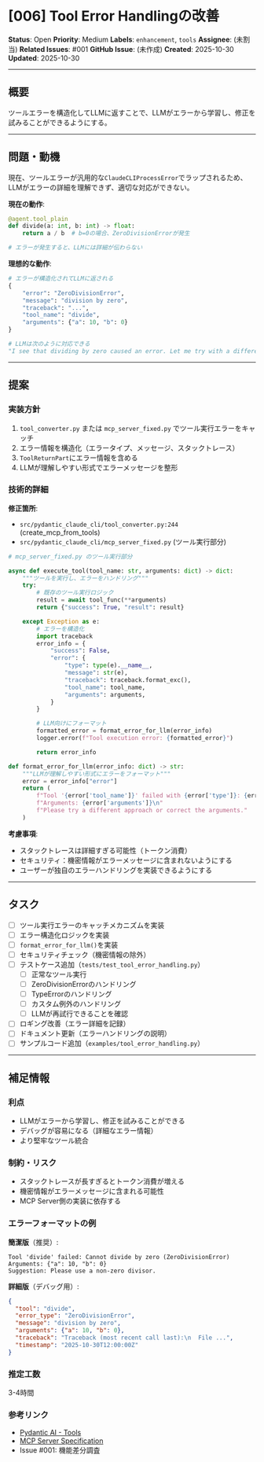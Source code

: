 # [006] Tool Error Handlingの改善

**Status**: Open
**Priority**: Medium
**Labels**: `enhancement`, `tools`
**Assignee**: (未割当)
**Related Issues**: #001
**GitHub Issue**: (未作成)
**Created**: 2025-10-30
**Updated**: 2025-10-30

---

## 概要

ツールエラーを構造化してLLMに返すことで、LLMがエラーから学習し、修正を試みることができるようにする。

---

## 問題・動機

現在、ツールエラーが汎用的な`ClaudeCLIProcessError`でラップされるため、LLMがエラーの詳細を理解できず、適切な対応ができない。

**現在の動作**:
```python
@agent.tool_plain
def divide(a: int, b: int) -> float:
    return a / b  # b=0の場合、ZeroDivisionErrorが発生

# エラーが発生すると、LLMには詳細が伝わらない
```

**理想的な動作**:
```python
# エラーが構造化されてLLMに返される
{
    "error": "ZeroDivisionError",
    "message": "division by zero",
    "traceback": "...",
    "tool_name": "divide",
    "arguments": {"a": 10, "b": 0}
}

# LLMは次のように対応できる
"I see that dividing by zero caused an error. Let me try with a different value..."
```

---

## 提案

### 実装方針

1. `tool_converter.py` または `mcp_server_fixed.py` でツール実行エラーをキャッチ
2. エラー情報を構造化（エラータイプ、メッセージ、スタックトレース）
3. `ToolReturnPart`にエラー情報を含める
4. LLMが理解しやすい形式でエラーメッセージを整形

### 技術的詳細

**修正箇所**:
- `src/pydantic_claude_cli/tool_converter.py:244` (create_mcp_from_tools)
- `src/pydantic_claude_cli/mcp_server_fixed.py` (ツール実行部分)

```python
# mcp_server_fixed.py のツール実行部分

async def execute_tool(tool_name: str, arguments: dict) -> dict:
    """ツールを実行し、エラーをハンドリング"""
    try:
        # 既存のツール実行ロジック
        result = await tool_func(**arguments)
        return {"success": True, "result": result}

    except Exception as e:
        # エラーを構造化
        import traceback
        error_info = {
            "success": False,
            "error": {
                "type": type(e).__name__,
                "message": str(e),
                "traceback": traceback.format_exc(),
                "tool_name": tool_name,
                "arguments": arguments,
            }
        }

        # LLM向けにフォーマット
        formatted_error = format_error_for_llm(error_info)
        logger.error(f"Tool execution error: {formatted_error}")

        return error_info

def format_error_for_llm(error_info: dict) -> str:
    """LLMが理解しやすい形式にエラーをフォーマット"""
    error = error_info["error"]
    return (
        f"Tool '{error['tool_name']}' failed with {error['type']}: {error['message']}\n"
        f"Arguments: {error['arguments']}\n"
        f"Please try a different approach or correct the arguments."
    )
```

**考慮事項**:
- スタックトレースは詳細すぎる可能性（トークン消費）
- セキュリティ：機密情報がエラーメッセージに含まれないようにする
- ユーザーが独自のエラーハンドリングを実装できるようにする

---

## タスク

- [ ] ツール実行エラーのキャッチメカニズムを実装
- [ ] エラー構造化ロジックを実装
- [ ] `format_error_for_llm()`を実装
- [ ] セキュリティチェック（機密情報の除外）
- [ ] テストケース追加（`tests/test_tool_error_handling.py`）
  - [ ] 正常なツール実行
  - [ ] ZeroDivisionErrorのハンドリング
  - [ ] TypeErrorのハンドリング
  - [ ] カスタム例外のハンドリング
  - [ ] LLMが再試行できることを確認
- [ ] ロギング改善（エラー詳細を記録）
- [ ] ドキュメント更新（エラーハンドリングの説明）
- [ ] サンプルコード追加（`examples/tool_error_handling.py`）

---

## 補足情報

### 利点

- LLMがエラーから学習し、修正を試みることができる
- デバッグが容易になる（詳細なエラー情報）
- より堅牢なツール統合

### 制約・リスク

- スタックトレースが長すぎるとトークン消費が増える
- 機密情報がエラーメッセージに含まれる可能性
- MCP Server側の実装に依存する

### エラーフォーマットの例

**簡潔版**（推奨）:
```
Tool 'divide' failed: Cannot divide by zero (ZeroDivisionError)
Arguments: {"a": 10, "b": 0}
Suggestion: Please use a non-zero divisor.
```

**詳細版**（デバッグ用）:
```json
{
  "tool": "divide",
  "error_type": "ZeroDivisionError",
  "message": "division by zero",
  "arguments": {"a": 10, "b": 0},
  "traceback": "Traceback (most recent call last):\n  File ...",
  "timestamp": "2025-10-30T12:00:00Z"
}
```

### 推定工数

3-4時間

### 参考リンク

- [Pydantic AI - Tools](https://ai.pydantic.dev/tools/)
- [MCP Server Specification](https://github.com/anthropics/mcp)
- Issue #001: 機能差分調査
